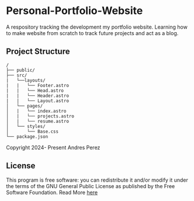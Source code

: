 # Personal-Portfolio-Website
A respository tracking the development my portfolio website. Learning how to make website from scratch to track future projects and act as a blog.


## Project Structure
```text
/
├── public/
├── src/
|   └──layouts/
|   |   └── Footer.astro
|   |   └── Head.astro
|   |   └── Header.astro
|   |   └── Layout.astro
│   └── pages/
│   |   └── index.astro
│   |   └── projects.astro
│   |   └── resume.astro
│   └── styles/
│       └── Base.css
└── package.json
```

Copyright 2024- Present Andres Perez 

## License
This program is free software: you can redistribute it and/or modify it under the terms of the GNU General Public License as published by the Free Software Foundation. Read More [here](https://www.gnu.org/licenses/)

